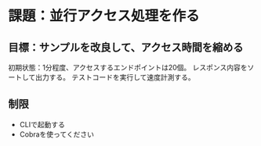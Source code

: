 # 課題：並行アクセス処理を作る

## 目標：サンプルを改良して、アクセス時間を縮める

初期状態：1分程度、アクセスするエンドポイントは20個。
レスポンス内容をソートして出力する。
テストコードを実行して速度計測する。

## 制限

- CLIで起動する
- Cobraを使ってください